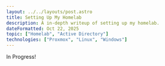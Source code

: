 ```yaml
---
layout: ../../layouts/post.astro
title: Setting Up My Homelab
description: A in-depth writeup of setting up my homelab.
dateFormatted: Oct 22, 2025
topic: ["Homelab", "Active Directory"]
technologies: ["Proxmox", "Linux", "Windows"]
---
```


In Progress!